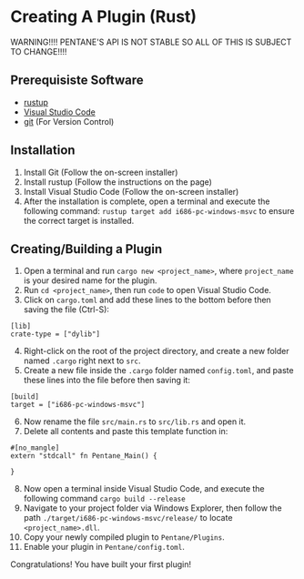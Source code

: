 # Creating A Plugin (Rust)

WARNING!!!! PENTANE'S API IS NOT STABLE SO ALL OF THIS IS SUBJECT TO CHANGE!!!!

## Prerequisiste Software
   - [rustup](https://www.rust-lang.org/tools/install)
   - [Visual Studio Code](https://code.visualstudio.com/)
   - [git](https://git-scm.com/downloads) (For Version Control)

## Installation
1. Install Git (Follow the on-screen installer)
2. Install rustup (Follow the instructions on the page)
3. Install Visual Studio Code (Follow the on-screen installer)
4. After the installation is complete, open a terminal and execute the following command: ``rustup target add i686-pc-windows-msvc`` to ensure the correct target is installed.

## Creating/Building a Plugin
1. Open a terminal and run ``cargo new <project_name>``, where ``project_name`` is your desired name for the plugin.
2. Run ``cd <project_name>``, then run ``code`` to open Visual Studio Code.
3. Click on ``cargo.toml`` and add these lines to the bottom before then saving the file (Ctrl-S):
```
[lib]
crate-type = ["dylib"]
```
4. Right-click on the root of the project directory, and create a new folder named ``.cargo`` right next to ``src``.
5. Create a new file inside the ``.cargo`` folder named ``config.toml``, and paste these lines into the file before then saving it:
```
[build]
target = ["i686-pc-windows-msvc"]
```
6. Now rename the file ``src/main.rs`` to ``src/lib.rs`` and open it.
7. Delete all contents and paste this template function in:
```
#[no_mangle]
extern "stdcall" fn Pentane_Main() {
	
}
```
8. Now open a terminal inside Visual Studio Code, and execute the following command ``cargo build --release``
9. Navigate to your project folder via Windows Explorer, then follow the path  ``./target/i686-pc-windows-msvc/release/`` to locate ``<project_name>.dll``.
10. Copy your newly compiled plugin to ``Pentane/Plugins``.
11. Enable your plugin in ``Pentane/config.toml``.

Congratulations! You have built your first plugin!